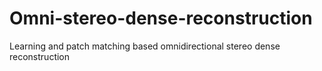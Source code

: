 # Omni-stereo-dense-reconstruction
Learning and patch matching based omnidirectional stereo dense reconstruction 
